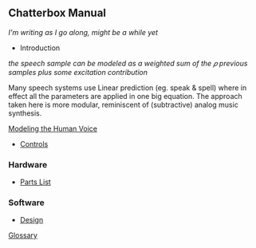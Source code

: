 ## Chatterbox Manual

*I'm writing as I go along, might be a while yet*

* Introduction

*the speech sample can be modeled as a weighted sum of the 𝑝 previous samples plus some excitation contribution*

Many speech systems use Linear prediction (eg. speak & spell) where in effect all the parameters are applied in one big equation. The approach taken here is more modular, reminiscent of (subtractive) analog music synthesis.  

[Modeling the Human Voice](model.md)

* [Controls](controls.md)

### Hardware
* [Parts List](bom.md)

### Software
* [Design](design.md)

[Glossary](glossary.md)
